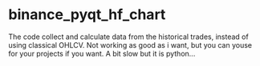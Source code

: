 # binance_pyqt_hf_chart
The code collect and calculate data from the historical trades, instead of using classical OHLCV.
Not working as good as i want, but you can youse for your projects if you want. A bit slow but it is python...
